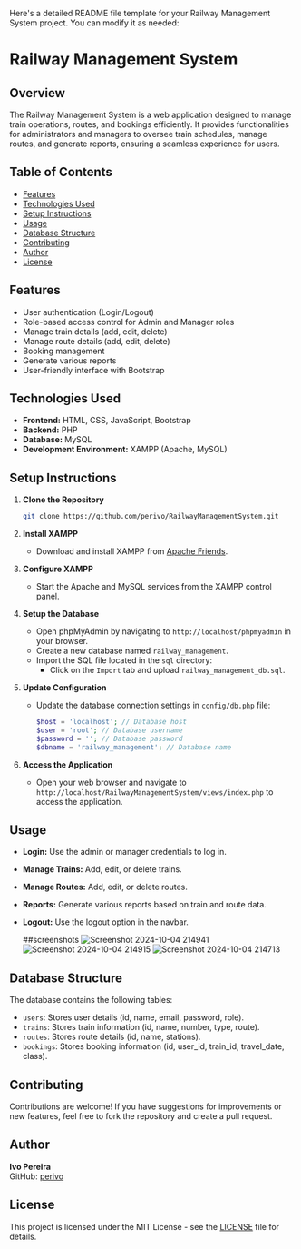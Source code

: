 Here's a detailed README file template for your Railway Management System project. You can modify it as needed:


# Railway Management System

## Overview
The Railway Management System is a web application designed to manage train operations, routes, and bookings efficiently. It provides functionalities for administrators and managers to oversee train schedules, manage routes, and generate reports, ensuring a seamless experience for users.

## Table of Contents
- [Features](#features)
- [Technologies Used](#technologies-used)
- [Setup Instructions](#setup-instructions)
- [Usage](#usage)
- [Database Structure](#database-structure)
- [Contributing](#contributing)
- [Author](#author)
- [License](#license)

## Features
- User authentication (Login/Logout)
- Role-based access control for Admin and Manager roles
- Manage train details (add, edit, delete)
- Manage route details (add, edit, delete)
- Booking management
- Generate various reports
- User-friendly interface with Bootstrap

## Technologies Used
- **Frontend:** HTML, CSS, JavaScript, Bootstrap
- **Backend:** PHP
- **Database:** MySQL
- **Development Environment:** XAMPP (Apache, MySQL)

## Setup Instructions
1. **Clone the Repository**
   ```bash
   git clone https://github.com/perivo/RailwayManagementSystem.git
   ```

2. **Install XAMPP**
   - Download and install XAMPP from [Apache Friends](https://www.apachefriends.org/index.html).

3. **Configure XAMPP**
   - Start the Apache and MySQL services from the XAMPP control panel.

4. **Setup the Database**
   - Open phpMyAdmin by navigating to `http://localhost/phpmyadmin` in your browser.
   - Create a new database named `railway_management`.
   - Import the SQL file located in the `sql` directory:
     - Click on the `Import` tab and upload `railway_management_db.sql`.

5. **Update Configuration**
   - Update the database connection settings in `config/db.php` file:
     ```php
     $host = 'localhost'; // Database host
     $user = 'root'; // Database username
     $password = ''; // Database password
     $dbname = 'railway_management'; // Database name
     ```

6. **Access the Application**
   - Open your web browser and navigate to `http://localhost/RailwayManagementSystem/views/index.php` to access the application.

## Usage
- **Login:** Use the admin or manager credentials to log in.
- **Manage Trains:** Add, edit, or delete trains.
- **Manage Routes:** Add, edit, or delete routes.
- **Reports:** Generate various reports based on train and route data.
- **Logout:** Use the logout option in the navbar.

  ##screenshots
  ![![Screenshot 2024-10-04 214941](https://github.com/user-attachments/assets/86a80d37-9c55-4b64-91b3-da4e1c4a10ae)
](index)
  ![![Screenshot 2024-10-04 214915](https://github.com/user-attachments/assets/1ec2fce4-6580-4461-bf2d-5d9a1e53ea1d)
](homeAdmin)
  ![![Screenshot 2024-10-04 214713](https://github.com/user-attachments/assets/42625dd5-671b-4256-be2b-42f80d2b07a1)
](homePassenger)
  

## Database Structure
The database contains the following tables:
- `users`: Stores user details (id, name, email, password, role).
- `trains`: Stores train information (id, name, number, type, route).
- `routes`: Stores route details (id, name, stations).
- `bookings`: Stores booking information (id, user_id, train_id, travel_date, class).

## Contributing
Contributions are welcome! If you have suggestions for improvements or new features, feel free to fork the repository and create a pull request.

## Author
**Ivo Pereira**  
GitHub: [perivo](https://github.com/perivo)

## License
This project is licensed under the MIT License - see the [LICENSE](LICENSE) file for details.
```

